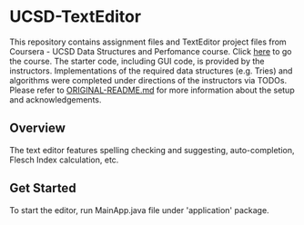 # UCSD-TextEditor

This repository contains assignment files and TextEditor project files from Coursera - UCSD Data Structures and Perfomance course.
Click [here](https://www.coursera.org/learn/data-structures-optimizing-performance/) to go the course.
The starter code, including GUI code, is provided by the instructors.
Implementations of the required data structures (e.g. Tries) and algorithms were completed under 
directions of the instructors via TODOs.
Please refer to [ORIGINAL-README.md](UCSD-TextEditor/ORIGINAL-README) for more information about the setup and acknowledgements.

## Overview
The text editor features spelling checking and suggesting, auto-completion, Flesch Index calculation, etc.

## Get Started
To start the editor, run MainApp.java file under 'application' package.
